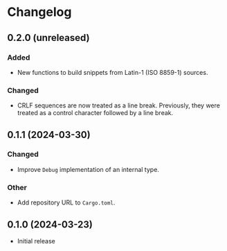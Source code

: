 # Changelog

## 0.2.0 (unreleased)

### Added

- New functions to build snippets from Latin-1 (ISO 8859-1) sources.

### Changed

- CRLF sequences are now treated as a line break. Previously, they were treated
  as a control character followed by a line break.

## 0.1.1 (2024-03-30)

### Changed

- Improve `Debug` implementation of an internal type.

### Other

- Add repository URL to `Cargo.toml`.

## 0.1.0 (2024-03-23)

- Initial release
